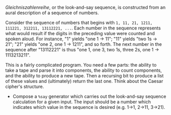 _Gleichniszahlenreihe_, or the look-and-say sequence, is constructed from an aural description of a sequence of numbers.

Consider the sequence of numbers that begins with `1, 11, 21, 1211, 111221, 312211, 13112221, ...`.  Each number in the sequence represents what would result if the digits in the preceding value were counted and spoken aloud.  For instance, "1" yields "one 1 → 11"; "11" yields "two 1s → 21"; "21" yields "one 2, one 1 → 1211", and so forth.  The next number in the sequence after "13112221" is thus "one 1, one 3, two 1s, three 2s, one 1 → 1113213211".

This is a fairly complicated program.  You need a few parts:  the ability to take a tape and parse it into components, the ability to count components, and the ability to produce a new tape.  Then a recursing bit to produce a list of these values and (ultimately) return the last one.  Think about the Caesar cipher's structure.

- Compose a `%say` generator which carries out the look-and-say sequence calculation for a given input.  The input should be a number which indicates which value in the sequence is desired (e.g. 1→1, 2→11, 3→21).
